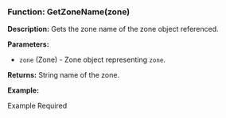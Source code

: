 ### Function: GetZoneName(zone)

**Description:**
Gets the zone name of the zone object referenced.

**Parameters:**
- `zone` (Zone) - Zone object representing `zone`.

**Returns:** String name of the zone.

**Example:**

Example Required
